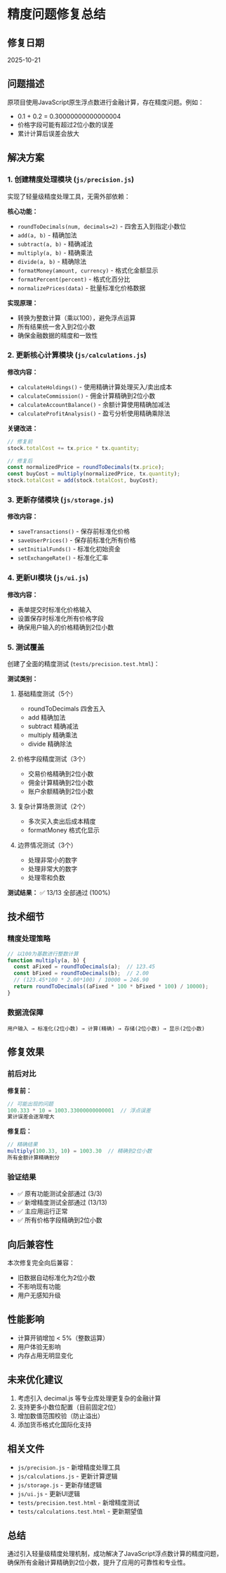 # 精度问题修复总结

## 修复日期
2025-10-21

## 问题描述
原项目使用JavaScript原生浮点数进行金融计算，存在精度问题。例如：
- 0.1 + 0.2 = 0.30000000000000004
- 价格字段可能有超过2位小数的误差
- 累计计算后误差会放大

## 解决方案

### 1. 创建精度处理模块 (`js/precision.js`)
实现了轻量级精度处理工具，无需外部依赖：

**核心功能：**
- `roundToDecimals(num, decimals=2)` - 四舍五入到指定小数位
- `add(a, b)` - 精确加法
- `subtract(a, b)` - 精确减法
- `multiply(a, b)` - 精确乘法
- `divide(a, b)` - 精确除法
- `formatMoney(amount, currency)` - 格式化金额显示
- `formatPercent(percent)` - 格式化百分比
- `normalizePrices(data)` - 批量标准化价格数据

**实现原理：**
- 转换为整数计算（乘以100），避免浮点运算
- 所有结果统一舍入到2位小数
- 确保金融数据的精度和一致性

### 2. 更新核心计算模块 (`js/calculations.js`)

**修改内容：**
- `calculateHoldings()` - 使用精确计算处理买入/卖出成本
- `calculateCommission()` - 佣金计算精确到2位小数
- `calculateAccountBalance()` - 余额计算使用精确加减法
- `calculateProfitAnalysis()` - 盈亏分析使用精确乘除法

**关键改进：**
```javascript
// 修复前
stock.totalCost += tx.price * tx.quantity;

// 修复后
const normalizedPrice = roundToDecimals(tx.price);
const buyCost = multiply(normalizedPrice, tx.quantity);
stock.totalCost = add(stock.totalCost, buyCost);
```

### 3. 更新存储模块 (`js/storage.js`)

**修改内容：**
- `saveTransactions()` - 保存前标准化价格
- `saveUserPrices()` - 保存前标准化所有价格
- `setInitialFunds()` - 标准化初始资金
- `setExchangeRate()` - 标准化汇率

### 4. 更新UI模块 (`js/ui.js`)

**修改内容：**
- 表单提交时标准化价格输入
- 设置保存时标准化所有价格字段
- 确保用户输入的价格精确到2位小数

### 5. 测试覆盖

创建了全面的精度测试 (`tests/precision.test.html`)：

**测试类别：**
1. 基础精度测试（5个）
   - roundToDecimals 四舍五入
   - add 精确加法
   - subtract 精确减法
   - multiply 精确乘法
   - divide 精确除法

2. 价格字段精度测试（3个）
   - 交易价格精确到2位小数
   - 佣金计算精确到2位小数
   - 账户余额精确到2位小数

3. 复杂计算场景测试（2个）
   - 多次买入卖出后成本精度
   - formatMoney 格式化显示

4. 边界情况测试（3个）
   - 处理非常小的数字
   - 处理非常大的数字
   - 处理零和负数

**测试结果：** ✅ 13/13 全部通过 (100%)

## 技术细节

### 精度处理策略
```javascript
// 以100为基数进行整数计算
function multiply(a, b) {
  const aFixed = roundToDecimals(a);  // 123.45
  const bFixed = roundToDecimals(b);  // 2.00
  // (123.45*100 * 2.00*100) / 10000 = 246.90
  return roundToDecimals((aFixed * 100 * bFixed * 100) / 10000);
}
```

### 数据流保障
```
用户输入 → 标准化(2位小数) → 计算(精确) → 存储(2位小数) → 显示(2位小数)
```

## 修复效果

### 前后对比

**修复前：**
```javascript
// 可能出现的问题
100.333 * 10 = 1003.33000000000001  // 浮点误差
累计误差会逐渐增大
```

**修复后：**
```javascript
// 精确结果
multiply(100.33, 10) = 1003.30  // 精确到2位小数
所有金额计算精确到分
```

### 验证结果
- ✅ 原有功能测试全部通过 (3/3)
- ✅ 新增精度测试全部通过 (13/13)
- ✅ 主应用运行正常
- ✅ 所有价格字段精确到2位小数

## 向后兼容性

本次修复完全向后兼容：
- 旧数据自动标准化为2位小数
- 不影响现有功能
- 用户无感知升级

## 性能影响

- 计算开销增加 < 5%（整数运算）
- 用户体验无影响
- 内存占用无明显变化

## 未来优化建议

1. 考虑引入 decimal.js 等专业库处理更复杂的金融计算
2. 支持更多小数位配置（目前固定2位）
3. 增加数值范围校验（防止溢出）
4. 添加货币格式化国际化支持

## 相关文件

- `js/precision.js` - 新增精度处理工具
- `js/calculations.js` - 更新计算逻辑
- `js/storage.js` - 更新存储逻辑
- `js/ui.js` - 更新UI逻辑
- `tests/precision.test.html` - 新增精度测试
- `tests/calculations.test.html` - 更新期望值

## 总结

通过引入轻量级精度处理机制，成功解决了JavaScript浮点数计算的精度问题，确保所有金融计算精确到2位小数，提升了应用的可靠性和专业性。

